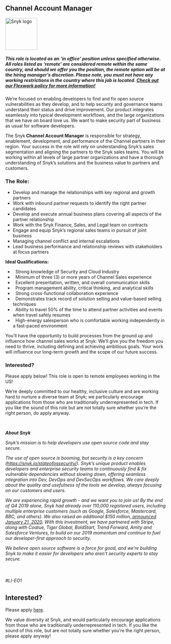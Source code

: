 Channel Account Manager
---

<img src="https://res.cloudinary.com/snyk/image/upload/v1537345894/press-kit/brand/logo-black.png" width="100" alt="Snyk logo" />

<h5><span data-sheets-formula-bar-text-style="font-size:13px;color:#000000;font-weight:normal;text-decoration:none;font-family:'Arial';font-style:normal;text-decoration-skip-ink:none;">This role is located as an ‘in office’ position unless specified otherwise. All roles listed as ‘remote’ are considered remote within the same country, and should we offer you the position, the remote option will be at the hiring manager’s discretion. Please note, you must not have any working restrictions in the country where this job is located. </span><a href="https://snyk.io/blog/introducing-flex-work-the-future-of-work-at-snyk/" target="_blank" data-sheets-formula-bar-text-link="https://snyk.io/blog/introducing-flex-work-the-future-of-work-at-snyk/" data-sheets-formula-bar-text-style="font-size:13px;color:#1155cc;font-weight:normal;text-decoration:underline;font-family:''Arial'';font-style:normal;text-decoration-skip-ink:none;">Check out our Flexwork policy for more information!</a></h5>
<p>We’re focused on enabling developers to find and fix open source vulnerabilities as they develop, and to help security and governance teams understand their status and drive improvement. Our product integrates seamlessly into typical development workflows, and the large organizations that we have on board love us. We want to make security part of business as usual for software developers.</p>
<p>The Snyk<strong> Channel Account Manager</strong> is responsible for strategy, enablement, development, and performance of the Channel partners in their region. Your success in the role will rely on understanding Snyk’s sales segmentation and aligning the partners to the Snyk sales teams. You will be working within all levels of large partner organizations and have a thorough understanding of Snyk’s solutions and the business value to partners and customers.&nbsp;</p>
<h3><strong>The Role:</strong></h3>
<ul>
<li><span style="font-weight: 400;">Develop and manage the relationships with key regional and growth partners</span></li>
<li><span style="font-weight: 400;">Work with inbound partner requests to identify the right partner candidates</span></li>
<li><span style="font-weight: 400;">Develop and execute annual business plans covering all aspects of the partner relationship</span></li>
<li><span style="font-weight: 400;">Work with the Snyk Finance, Sales, and Legal team on contracts</span></li>
<li><span style="font-weight: 400;">Engage and equip Snyk’s regional sales teams in pursuit of joint business</span></li>
<li><span style="font-weight: 400;">Managing channel conflict and internal escalations</span></li>
<li><span style="font-weight: 400;">Lead business performance and relationship reviews with stakeholders at focus partners</span></li>
</ul>
<p><strong>Ideal Qualifications:</strong></p>
<ul>
<li><span style="font-weight: 400;"> &nbsp; </span> <span style="font-weight: 400;">Strong knowledge of Security and Cloud Industry</span></li>
<li><span style="font-weight: 400;"> &nbsp; </span> <span style="font-weight: 400;">Minimum of three (3) or more years of Channel Sales experience</span></li>
<li><span style="font-weight: 400;"> &nbsp; </span> <span style="font-weight: 400;">Excellent presentation, written, and overall communication skills</span></li>
<li><span style="font-weight: 400;"> &nbsp; </span> <span style="font-weight: 400;">Program management ability, critical thinking, and analytical skills</span></li>
<li><span style="font-weight: 400;"> &nbsp; </span> <span style="font-weight: 400;">Strong cross-functional collaboration experience</span></li>
<li><span style="font-weight: 400;"> &nbsp; </span> <span style="font-weight: 400;">Demonstrates track record of solution selling and value-based selling techniques</span></li>
<li><span style="font-weight: 400;"> &nbsp; </span> <span style="font-weight: 400;">Ability to travel 50% of the time to attend partner activities and events when travel safely resumes</span></li>
<li><span style="font-weight: 400;"> &nbsp; </span> <span style="font-weight: 400;">High-energy salesperson who is comfortable working independently in a fast-paced environment</span></li>
</ul>
<p>You’ll have the opportunity to build processes from the ground up and influence how channel sales works at Snyk. We’ll give you the freedom you need to thrive, including defining and achieving ambitious goals. Your work will influence our long-term growth and the scope of our future success.&nbsp;</p>
<h3>Interested?</h3>
<p>Please apply below!&nbsp;<span style="font-weight: 400;">This role is open to remote employees working in the US!&nbsp;</span></p>
<p><span style="font-weight: 400;">We’re deeply committed to our healthy, inclusive culture and are working hard to nurture a diverse team at Snyk; we particularly encourage applications from those who are traditionally underrepresented in tech. If you like the sound of this role but are not totally sure whether you’re the right person, do apply anyway.</span></p>
<p>&nbsp;</p>
<p><strong><em>About Snyk</em></strong></p>
<p><em><span style="font-weight: 400;">Snyk’s mission is to help developers use open source code and stay secure.&nbsp;</span></em></p>
<p><em><span style="font-weight: 400;">The use of open source is booming, but security is a key concern (</span></em><a href="https://snyk.io/stateofossecurity/"><em><span style="font-weight: 400;">https://snyk.io/stateofossecurity/</span></em></a><em><span style="font-weight: 400;">). Snyk’s unique product enables developers and enterprise security teams to continuously find &amp; fix vulnerable dependencies without slowing down, offering seamless integration into Dev, DevOps and DevSecOps workflows. We care deeply about the quality and usefulness of the tools we develop, always focusing on our customers and users.&nbsp;</span></em></p>
<p><em><span style="font-weight: 400;">We are experiencing rapid growth - and we want you to join us! By the end of Q4 2019 alone, Snyk had already over 110,000 registered users, including multiple enterprise customers (such as Google, Salesforce, Mastercard, BBC, and others). We also raised an additional $150 million,</span></em><a href="https://snyk.io/blog/snyk-closes-150m/"> <em><span style="font-weight: 400;">announced January 21, 2020</span></em></a><em><span style="font-weight: 400;">. With this investment, we have partnered with Stripe, along with Coatue, Tiger Global, BoldStart, Trend Forward, Amity and Salesforce Ventures, to build on our 2019 momentum and continue to fuel our developer-first approach to security.&nbsp;</span></em></p>
<p><em><span style="font-weight: 400;">We believe open source software is a force for good, and we’re building Snyk to make it easier for developers who aren’t security experts to stay secure.</span></em></p>
<p>&nbsp;</p>
<h6>#LI-EO1</h6>

Interested?
---

Please apply [here](https://boards.greenhouse.io/snyk/jobs/4101822002#app).

We value diversity at Snyk, and would particularly encourage applications from those who are traditionally underrepresented in tech.
If you like the sound of this role, but are not totally sure whether you’re the right person, please apply anyway!
